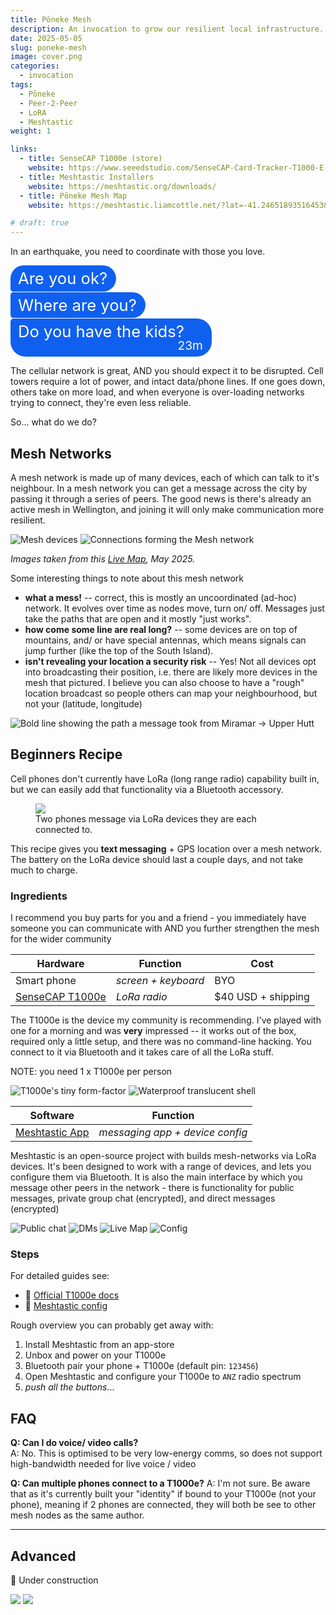 ```yaml
---
title: Pōneke Mesh
description: An invocation to grow our resilient local infrastructure.
date: 2025-05-05
slug: poneke-mesh
image: cover.png
categories:
  - invocation
tags:
  - Pōneke
  - Peer-2-Peer
  - LoRA
  - Meshtastic
weight: 1

links:
  - title: SenseCAP T1000e (store)
    website: https://www.seeedstudio.com/SenseCAP-Card-Tracker-T1000-E-for-Meshtastic-p-5913.html
  - title: Meshtastic Installers
    website: https://meshtastic.org/downloads/
  - title: Pōneke Mesh Map
    website: https://meshtastic.liamcottle.net/?lat=-41.24651893516453&lng=174.869384765625&zoom=11

# draft: true
---
```



In an earthquake, you need to coordinate with those you love.

<div class='chat'>
  <div class='msg'>
    <div class='txt'> Are you ok? </div>
  </div>
  <div class='msg'> 
    <div class='txt'> Where are you? </div>
  </div>
  <div class='msg'>
    <div class='txt'> Do you have the kids? </div>
    <div class='time'>23m</div>
  </div>
</div>

The cellular network is great, AND you should expect it to be disrupted. Cell
towers require a lot of power, and intact data/phone lines. If one goes down,
others take on more load, and when everyone is over-loading networks trying
to connect, they're even less reliable. 

So... what do we do?



## Mesh Networks

A mesh network is made up of many devices, each of which can talk to it's
neighbour. In a mesh network you can get a message across the city by passing
it through a series of peers. The good news is there's already an active mesh
in Wellington, and joining it will only make communication more resilient.

![Mesh devices](poneke-nodes.png)
![Connections forming the Mesh network](poneke-neighbours.png)

_Images taken from this [Live Map](https://meshtastic.liamcottle.net/?lat=-41.24651893516453&lng=174.869384765625&zoom=11), May 2025._

Some interesting things to note about this mesh network
- **what a mess!** -- correct, this is mostly an uncoordinated (ad-hoc)
network. It evolves over time as nodes move, turn on/ off. Messages just take
the paths that are open and it mostly "just works".
- **how come some line are real long?** -- some devices are on top of mountains,
and/ or have special antennas, which means signals can jump further (like the
top of the South Island).
- **isn't revealing your location a security risk** -- Yes! Not all devices opt
into broadcasting their position, i.e. there are likely more devices in the mesh
that pictured. I believe you can also choose to have a "rough" location
broadcast so people others can map your neighbourhood, but not your (latitude,
longitude)


![Bold line showing the path a message took from Miramar → Upper Hutt](poneke-path.png)


## Beginners Recipe

Cell phones don't currently have LoRa (long range radio) capability built in,
but we can easily add that functionality via a Bluetooth accessory.

<figure>
  <img src='recipe.svg' />

  <figcaption>
  Two phones message via LoRa devices they are each connected to.
  </figcaption>
</figure>

This recipe gives you **text messaging** + GPS location over a mesh network.
The battery on the LoRa device should last a couple days, and not take much to
charge.


### Ingredients

I recommend you buy parts for you and a friend - you immediately have someone
you can communicate with AND you further strengthen the mesh for the wider
community 

| Hardware | Function | Cost |
|---|---|---|
| Smart phone | _screen + keyboard_ | BYO |
| [SenseCAP T1000e](https://www.seeedstudio.com/SenseCAP-Card-Tracker-T1000-E-for-Meshtastic-p-5913.html) | _LoRa radio_ |  $40 USD + shipping | 

The T1000e is the device my community is recommending. I've played with one for
a morning and was **very** impressed -- it works out of the box, required only a
little setup, and there was no command-line hacking. You connect to it via
Bluetooth and it takes care of all the LoRa stuff.

NOTE: you need 1 x T1000e per person


![T1000e's tiny form-factor](sensecap_t1000e.kate.jpeg)
![Waterproof translucent shell](sensecap_t1000e_close_up.png)



| Software | Function |
|---|--|
| [Meshtastic App](https://meshtastic.org/downloads/) | _messaging app + device config_ |

Meshtastic is an open-source project with builds mesh-networks via LoRa devices.
It's been designed to work with a range of devices, and lets you configure them
via Bluetooth. It is also the main interface by which you message other peers in
the network - there is functionality for public messages, private group chat
(encrypted), and direct messages (encrypted)


![Public chat](meshtastic-public.jpg)
![DMs](meshtastic-dm.jpg)
![Live Map](meshtastic-map.jpg)
![Config](meshtastic-config.jpg)


### Steps

For detailed guides see:
- :link: [Official T1000e docs](https://wiki.seeedstudio.com/sensecap_t1000_e/)
- :link: [Meshtastic config](https://meshtastic.org/docs/getting-started/initial-config/)

Rough overview you can probably get away with:
1. Install Meshtastic from an app-store
2. Unbox and power on your T1000e
3. Bluetooth pair your phone + T1000e (default pin: `123456`)
4. Open Meshtastic and configure your T1000e to `ANZ` radio spectrum
5. _push all the buttons_...


## FAQ

**Q: Can I do voice/ video calls?** <br />
A: No. This is optimised to be very low-energy comms, so does not support
high-bandwidth needed for live voice / video

**Q: Can multiple phones connect to a T1000e?**
A: I'm not sure. Be aware that as it's currently built your "identity" if bound
to your T1000e (not your phone), meaning if 2 phones are connected, they will
both be see to other mesh nodes as the same author.

---

## Advanced

:construction: Under construction

![](LoRa-case.jpg)
![](LoRa-case.inside.jpg)




<style>

.subtle {
  opacity: .6;
}

.chat {
  display: grid;
  grid-gap: 1px;

  --rad-lg: 1.5rem;
  --rad-sm: 5px;

  .msg {
    background: #1060f0;
    color: white;
    padding: 8px 14px 8px 12px;
    border-radius: var(--rad-sm) var(--rad-lg) var(--rad-lg) var(--rad-sm);

    &:first-child {
      border-radius: var(--rad-lg) var(--rad-lg) var(--rad-lg) var(--rad-sm);
    }
    &:last-child {
      border-radius: var(--rad-sm) var(--rad-lg) var(--rad-lg) var(--rad-lg);
      .txt {
        padding-right: 30px;
      }
    }

    justify-self: start;

    display: grid;
    grid-template-rows: auto auto;
    /* grid-gap: 1rem; */
    align-content: baseline;

    .txt {
      font-size: 1.6rem;
      line-height: 1.6rem;
    }
    .time {
      font-size: 1.2rem;
      line-height: 1.2rem;

      display: grid;
      justify-content: end;
    }
  }
}

table {
  margin-bottom: 0 !important;
}

</style>
